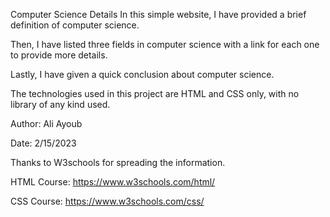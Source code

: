 Computer Science Details
In this simple website, I have provided a brief definition of computer science.

Then, I have listed three fields in computer science with a link for each one to provide more details.

Lastly, I have given a quick conclusion about computer science.

The technologies used in this project are HTML and CSS only, with no library of any kind used.

Author: Ali Ayoub

Date: 2/15/2023

Thanks to W3schools for spreading the information.

HTML Course: https://www.w3schools.com/html/

CSS Course: https://www.w3schools.com/css/
